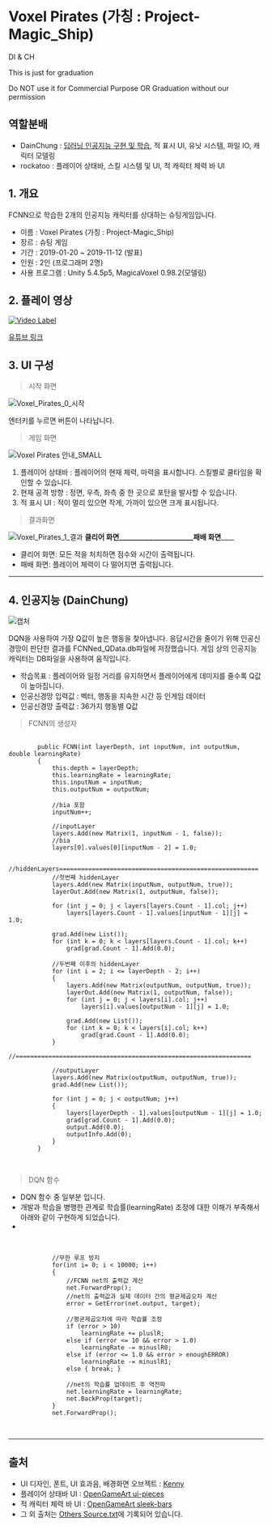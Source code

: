 # Voxel Pirates (가칭 : Project-Magic_Ship)
DI &amp; CH

This is just for graduation

Do NOT use it for Commercial Purpose OR Graduation without our permission

## 역할분배

 - DainChung : [딥러닝 인공지능 구현 및 학습](https://github.com/DainChung/Project-Magic_Ship/blob/master/README.md#4-%EC%9D%B8%EA%B3%B5%EC%A7%80%EB%8A%A5-dainchung), 적 표시 UI, 유닛 시스템, 파일 IO, 캐릭터 모델링
 - rockatoo : 플레이어 상태바, 스킬 시스템 및 UI, 적 캐릭터 체력 바 UI

## 1. 개요

FCNN으로 학습한 2개의 인공지능 캐릭터를 상대하는 슈팅게임입니다.


 - 이름 : Voxel Pirates (가칭 : Project-Magic_Ship)
 - 장르 : 슈팅 게임
 - 기간 : 2019-01-20 ~ 2019-11-12 (발표)
 - 인원 : 2인 (프로그래머 2명)
 - 사용 프로그램 : Unity 5.4.5p5, MagicaVoxel 0.98.2(모델링)

## 2. 플레이 영상

[![Video Label](http://img.youtube.com/vi/PUOweO88Ll4/0.jpg)](https://youtu.be/PUOweO88Ll4)

[유튜브 링크](https://youtu.be/PUOweO88Ll4)

## 3. UI 구성

> 시작 화면

![Voxel_Pirates_0_시작](https://user-images.githubusercontent.com/11573611/101238784-d7df8600-3725-11eb-862d-725f5891acd4.png)

엔터키를 누르면 버튼이 나타납니다.

> 게임 화면

![Voxel Pirates 안내_SMALL](https://user-images.githubusercontent.com/11573611/100620273-920b7200-3361-11eb-8c00-f07a3b8fa76e.png)

 1) 플레이어 상태바 : 플레이어의 현재 체력, 마력을 표시합니다. 스킬별로 쿨타임을 확인할 수 있습니다.
 2) 현재 공격 방향 : 정면, 우측, 좌측 중 한 곳으로 포탄을 발사할 수 있습니다.
 3) 적 표시 UI : 적이 멀리 있으면 작게, 가까이 있으면 크게 표시됩니다.
 
> 결과화면

![Voxel_Pirates_1_결과](https://user-images.githubusercontent.com/11573611/101238786-d910b300-3725-11eb-8653-fc1fa47ef0c8.png)
__________클리어 화면______________________패배 화면______________

 - 클리어 화면: 모든 적을 처치하면 점수와 시간이 출력됩니다.
 - 패배 화면: 플레이어 체력이 다 떨어지면 출력됩니다.

------------------------------------------------------------
## 4. 인공지능 (DainChung)

![캡처](https://user-images.githubusercontent.com/11573611/100614192-1a394980-3359-11eb-8826-443dd2cea58d.PNG)

DQN을 사용하여 가장 Q값이 높은 행동을 찾아냅니다.
응답시간을 줄이기 위해 인공신경망이 판단한 결과를 FCNNed_QData.db파일에 저장했습니다.
게임 상의 인공지능 캐릭터는 DB파일을 사용하여 움직입니다.

 - 학습목표 : 플레이어와 일정 거리를 유지하면서 플레이어에게 데미지를 줄수록 Q값이 높아집니다.
 - 인공신경망 입력값 : 벡터, 행동을 지속한 시간 등 인게임 데이터
 - 인공신경망 출력값 : 36가지 행동별 Q값
 
 > FCNN의 생성자
 <pre>
 <code>
        public FCNN(int layerDepth, int inputNum, int outputNum, double learningRate)
        {
            this.depth = layerDepth;
            this.learningRate = learningRate;
            this.inputNum = inputNum;
            this.outputNum = outputNum;

            //bia 포함
            inputNum++;

            //inputLayer
            layers.Add(new Matrix(1, inputNum - 1, false));
            //bia
            layers[0].values[0][inputNum - 2] = 1.0;

            //hiddenLayers=======================================================
            //첫번째 hiddenLayer
            layers.Add(new Matrix(inputNum, outputNum, true));
            layerOut.Add(new Matrix(1, outputNum, false));

            for (int j = 0; j < layers[layers.Count - 1].col; j++)
                layers[layers.Count - 1].values[inputNum - 1][j] = 1.0;

            grad.Add(new List<double>());
            for (int k = 0; k < layers[layers.Count - 1].col; k++)
                grad[grad.Count - 1].Add(0.0);

            //두번째 이후의 hiddenLayer
            for (int i = 2; i <= layerDepth - 2; i++)
            {
                layers.Add(new Matrix(outputNum, outputNum, true));
                layerOut.Add(new Matrix(1, outputNum, false));
                for (int j = 0; j < layers[i].col; j++)
                    layers[i].values[outputNum - 1][j] = 1.0;
                    
                grad.Add(new List<double>());
                for (int k = 0; k < layers[i].col; k++)
                    grad[grad.Count - 1].Add(0.0);
            }
            //=================================================================

            //outputLayer
            layers.Add(new Matrix(outputNum, outputNum, true));
            grad.Add(new List<double>());

            for (int j = 0; j < outputNum; j++)
            {
                layers[layerDepth - 1].values[outputNum - 1][j] = 1.0;
                grad[grad.Count - 1].Add(0.0);
                output.Add(0.0);
                outputInfo.Add(0);
            }
        }
 </code>
 </pre> 
 
 > DQN 함수
 
 - DQN 함수 중 일부분 입니다.
 - 개발과 학습을 병행한 관계로 학습률(learningRate) 조정에 대한 이해가 부족해서 아래와 같이 구현하게 되었습니다.
 - 
 
 <pre>
 <code>
            
            //무한 루프 방지
            for(int i= 0; i < 10000; i++)
            {
                //FCNN net의 출력값 계산
                net.ForwardProp();
                //net의 출력값과 실제 데이터 간의 평균제곱오차 계산
                error = GetError(net.output, target);

                //평균제곱오차에 따라 학습률 조정
                if (error > 10)
                    learningRate += pluslR;
                else if (error <= 10 && error > 1.0)
                    learningRate -= minuslR0;
                else if (error <= 1.0 && error > enoughERROR)
                    learningRate -= minuslR1;
                else { break; }
 
                //net의 학습률 업데이트 후 역전파
                net.learningRate = learningRate;
                net.BackProp(target);
            }
            net.ForwardProp();
 </code>
 </pre>

------------------------------------------------------------
## 출처
- UI 디자인, 폰트, UI 효과음, 배경화면 오브젝트 : [Kenny](https://www.kenney.nl/)
- 플레이어 상태바 UI : [OpenGameArt ui-pieces](https://opengameart.org/content/ui-pieces)
- 적 캐릭터 체력 바 UI : [OpenGameArt sleek-bars](https://opengameart.org/content/sleek-bars)
- 그 외 출처는 [Others Source.txt](https://github.com/DainChung/Project-Magic_Ship/blob/master/Others%20Source.txt)에 기록되어 있습니다.
